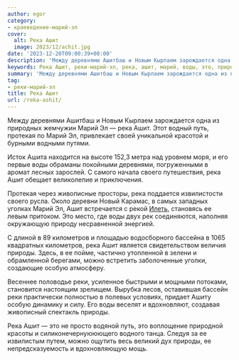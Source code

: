 ```yaml
---
author: egor
category:
- краеведение-марий-эл
cover:
  alt: Река Ашит
  image: 2023/12/achit.jpg
date: '2023-12-20T09:00:39+00:00'
description: 'Между деревнями Ашитбаш и Новым Кырлаем зарождается одна из природных жемчужин Марий Эл — река Ашит. Этот водный путь, протекая по Марий Эл, привлекает...'
keywords: Река Ашит, реки-марий-эл, река, ашит, марий, воды, это, природы, деревнями, путь, протекая, своего, километров, особую, реки, ашитбаш, новым
summary: 'Между деревнями Ашитбаш и Новым Кырлаем зарождается одна из природных жемчужин Марий Эл — река Ашит. Этот водный путь, протекая по Марий Эл, привлекает...'
tag:
- реки-марий-эл
title: Река Ашит
url: /reka-ashit/
---
```


Между деревнями Ашитбаш и Новым Кырлаем зарождается одна из природных жемчужин Марий Эл — река Ашит. Этот водный путь, протекая по Марий Эл, привлекает своей уникальной красотой и бурными водными путями.

Исток Ашита находится на высоте 152,3 метра над уровнем моря, и его первые воды обраманы покойными деревнями, погруженными в аромат лесных зарослей. С самого начала своего путешествия, река Ашит обещает великолепие и приключения.

Протекая через живописные просторы, река поддается извилистости своего русла. Около деревни Новый Карамас, в самых западных уголках Марий Эл, Ашит встречается с рекой [Илеть](/zhivaya-ilet-reka-chto-ne-zamerzaet-v-zimnij-stuzhu/), становясь ее левым притоком. Это место, где воды двух рек соединяются, наполняя окружающую природу несравненной энергией.

С длиной в 89 километров и площадью водосборного бассейна в 1065 квадратных километров, река Ашит является свидетельством величия природы. Здесь, в ее пойме, частично утопленной в зелени и обрамленной берегами, можно встретить заболоченные уголки, создающие особую атмосферу.

Весеннее половодье реки, усиленное быстрыми и мощными потоками, становится настоящим зрелищем. Вырубка лесов, оставившая бассейн реки практически полностью в полевых условиях, придает Ашиту особую динамику и силу. Его воды веселят и вдохновляют, создавая живописный спектакль природы.

Река Ашит — это не просто водяной путь, это воплощение природной красоты и силиконечернуююющего водного танца. Следуя за ее извилистым путем, можно ощутить весь великий дух природы, ее непредсказуемость и вдохновляющую мощь.